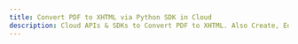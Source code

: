 ---title: Convert PDF to XHTML via Python SDK in Clouddescription: Cloud APIs & SDKs to Convert PDF to XHTML. Also Create, Edit & Render Microsoft Word & OpenOffice documents in the Cloud.---
